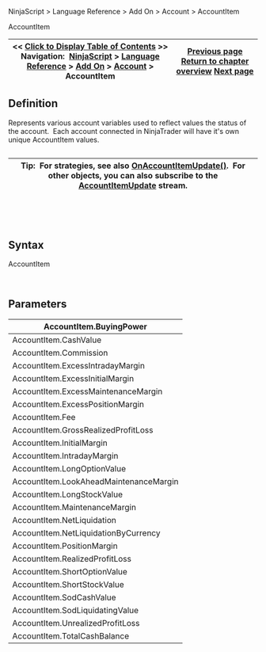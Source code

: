 ﻿


NinjaScript \> Language Reference \> Add On \> Account \> AccountItem






















AccountItem







| \<\< [Click to Display Table of Contents](accountitem.md) \>\> **Navigation:**     [NinjaScript](ninjascript-1.md) \> [Language Reference](language_reference_wip-1.md) \> [Add On](add_on-1.md) \> [Account](account_class-1.md) \> AccountItem | [Previous page](account_class-1.md) [Return to chapter overview](account_class-1.md) [Next page](accountitemupdate-1.md) |
| --- | --- |











## Definition


Represents various account variables used to reflect values the status of the account.  Each account connected in NinjaTrader will have it's own unique AccountItem values.


## 




| Tip:  For strategies, see also [OnAccountItemUpdate()](onaccountitemupdate-1.md).  For other objects, you can also subscribe to the [AccountItemUpdate](accountitemupdate-1.md) stream. |
| --- |



 


 


## Syntax


AccountItem


 


## Parameters




| AccountItem.BuyingPower |
| --- |
| AccountItem.CashValue |
| AccountItem.Commission |
| AccountItem.ExcessIntradayMargin |
| AccountItem.ExcessInitialMargin |
| AccountItem.ExcessMaintenanceMargin |
| AccountItem.ExcessPositionMargin |
| AccountItem.Fee |
| AccountItem.GrossRealizedProfitLoss |
| AccountItem.InitialMargin |
| AccountItem.IntradayMargin |
| AccountItem.LongOptionValue |
| AccountItem.LookAheadMaintenanceMargin |
| AccountItem.LongStockValue |
| AccountItem.MaintenanceMargin |
| AccountItem.NetLiquidation |
| AccountItem.NetLiquidationByCurrency |
| AccountItem.PositionMargin |
| AccountItem.RealizedProfitLoss |
| AccountItem.ShortOptionValue |
| AccountItem.ShortStockValue |
| AccountItem.SodCashValue |
| AccountItem.SodLiquidatingValue |
| AccountItem.UnrealizedProfitLoss |
| AccountItem.TotalCashBalance |









